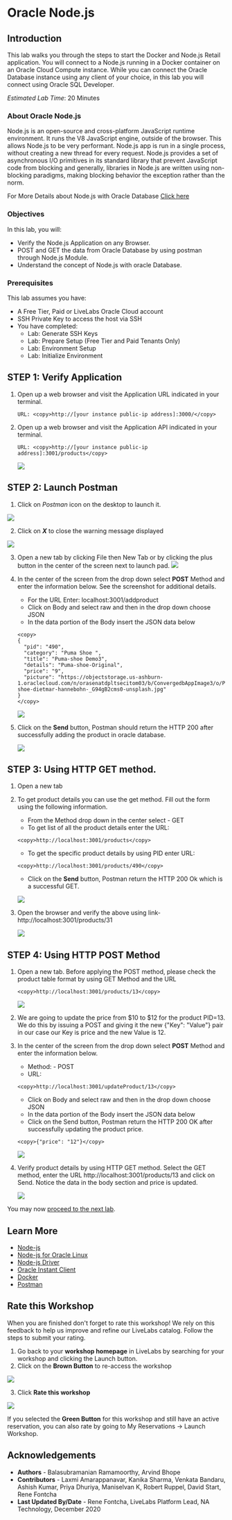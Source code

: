 # Oracle Node.js

## Introduction
This lab walks you through the steps to start the Docker and Node.js Retail application. You will connect to a Node.js running in a Docker container on an Oracle Cloud Compute instance. While you can connect the Oracle Database instance using any client of your choice, in this lab you will connect using Oracle SQL Developer.

*Estimated Lab Time*: 20 Minutes

### About Oracle Node.js
Node.js is an open-source and cross-platform JavaScript runtime environment. It runs the V8 JavaScript engine, outside of the browser. This allows Node.js to be very performant. Node.js app is run in a single process, without creating a new thread for every request. Node.js provides a set of asynchronous I/O primitives in its standard library that prevent JavaScript code from blocking and generally, libraries in Node.js are written using non-blocking paradigms, making blocking behavior the exception rather than the norm.

[](youtube:zQtRwTOwisI)

For More Details about Node.js with Oracle Database [Click here](#LearnMore)

### Objectives
In this lab, you will:
* Verify the Node.js Application on any Browser.
* POST and GET the data from Oracle Database by using postman through Node.js Module.
* Understand the concept of Node.js with oracle Database.


### Prerequisites
This lab assumes you have:
- A Free Tier, Paid or LiveLabs Oracle Cloud account
- SSH Private Key to access the host via SSH
- You have completed:
    - Lab: Generate SSH Keys
    - Lab: Prepare Setup (Free Tier and Paid Tenants Only)
    - Lab: Environment Setup
    - Lab: Initialize Environment

## **STEP 1**:  Verify Application

1. Open up a web browser and visit the Application URL indicated in your terminal.    

    ```
    URL: <copy>http://[your instance public-ip address]:3000/</copy>
    ```

3. Open up a web browser and visit the Application API indicated in your terminal.   

    ```
    URL: <copy>http://[your instance public-ip address]:3001/products</copy>
    ```

    ![](./images/application_home_pageupdated.png " ")

## **STEP 2**: Launch Postman

1. Click on *Postman* icon on the desktop to launch it.

  ![](./images/postman1a.png " ")

2.  Click on ***X*** to close the warning message displayed

  ![](./images/postman2a.png " ")

3. Open a new tab by clicking File then New Tab or by clicking the plus button in the center of the screen next to launch pad.
  ![](./images/new_postman_tab.png " ")

4. In the center of the screen from the drop down select **POST** Method and enter the information below. See the screenshot for additional details.

    - For the URL Enter: localhost:3001/addproduct
    - Click on Body and select raw and then in the drop down choose JSON
    - In the data portion of the Body insert the JSON data below

    ```
    <copy>
    {
      "pid": "490",
      "category": "Puma Shoe ",
      "title": "Puma-shoe Demo3",
      "details": "Puma-shoe-Original",
      "price": "9",
      "picture": "https://objectstorage.us-ashburn-1.oraclecloud.com/n/orasenatdpltsecitom03/b/ConvergedbAppImage3/o/Puma-shoe-dietmar-hannebohn-_G94gB2cms0-unsplash.jpg"
    }
    </copy>
    ```
    ![](./images/nodejs2a.png " ")


5. Click on the **Send** button, Postman should return the HTTP 200 after successfully adding the product in oracle database.

    ![](./images/postman_return.png " ")

## **STEP 3**: Using HTTP GET method.

1. Open a new tab

2. To get product details you can use the get method. Fill out the form using the following information.  
    - From the Method drop down in the center select - GET  
    - To get list of all the product details enter the URL:
    ```
    <copy>http://localhost:3001/products</copy>
    ```

    - To get the specific product details by using PID enter URL:  
    ```
    <copy>http://localhost:3001/products/490</copy>
    ```
    - Click on the **Send** button, Postman return the HTTP 200 Ok which is a successful GET.

    ![](./images/postman10a.png " ")

3. Open the browser and verify the above using link- http://localhost:3001/products/31

    ![](./images/nodejs-postman5a.png " ")

## **STEP 4**: Using HTTP POST Method
1. Open a new tab. Before applying the POST method, please check the product table format by using GET Method and the URL

    ```
    <copy>http://localhost:3001/products/13</copy>
    ```

    ![](./images/postman_pid_13_check.png " ")

2. We are going to update the price from $10 to $12 for the product PID=13. We do this by issuing a POST and giving it the new {"Key": "Value"} pair in our case our Key is price and the new Value is 12.

3. In the center of the screen from the drop down select **POST** Method and enter the information below.

    - Method: - POST  
    - URL:   
    ```
    <copy>http://localhost:3001/updateProduct/13</copy>
    ```
    - Click on Body and select raw and then in the drop down choose JSON
    - In the data portion of the Body insert the JSON data below
    - Click on the Send button, Postman return the HTTP 200 OK after successfully updating the product price.

    ```
    <copy>{"price": "12"}</copy>
    ```

    ![](./images/postman12a.png " ")

4. Verify product details by using HTTP GET method. Select the GET method, enter the URL http://localhost:3001/products/13 and click on Send. Notice the data in the body section and price is updated.  

    ![](./images/postman_after_update.png " ")

You may now [proceed to the next lab](#next).

## Learn More
 - [Node-js](https://nodejs.org/en/)
 - [Node-js for Oracle Linux](https://yum.oracle.com/oracle-linux-nodejs.html)  
 - [Node-js Driver](https://oracle.github.io/node-oracledb/)
 - [Oracle Instant Client](https://www.oracle.com/in/database/technologies/instant-client/downloads.html)
 - [Docker](https://www.docker.com/)
 - [Postman](https://www.postman.com/)


## Rate this Workshop
When you are finished don't forget to rate this workshop!  We rely on this feedback to help us improve and refine our LiveLabs catalog.  Follow the steps to submit your rating.

1.  Go back to your **workshop homepage** in LiveLabs by searching for your workshop and clicking the Launch button.
2.  Click on the **Brown Button** to re-access the workshop  

   ![](https://raw.githubusercontent.com/oracle/learning-library/master/common/labs/cloud-login/images/workshop-homepage-2.png " ")

3.  Click **Rate this workshop**

   ![](https://raw.githubusercontent.com/oracle/learning-library/master/common/labs/cloud-login/images/rate-this-workshop.png " ")

If you selected the **Green Button** for this workshop and still have an active reservation, you can also rate by going to My Reservations -> Launch Workshop.

## Acknowledgements
* **Authors** - Balasubramanian Ramamoorthy, Arvind Bhope
* **Contributors** - Laxmi Amarappanavar, Kanika Sharma, Venkata Bandaru, Ashish Kumar, Priya Dhuriya, Maniselvan K, Robert Ruppel, David Start, Rene Fontcha
* **Last Updated By/Date** - Rene Fontcha, LiveLabs Platform Lead, NA Technology, December 2020


